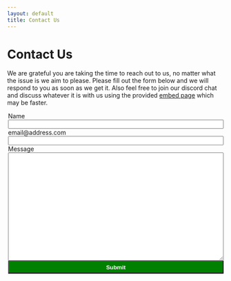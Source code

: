 ```yaml
---
layout: default
title: Contact Us
---
```


# Contact Us

We are grateful you are taking the time to reach out to us, no matter what the issue is we aim to please. Please fill out the form below and we will respond to you as soon as we get it. Also feel free to join our discord chat and discuss whatever it is with us using the provided [embed page](/embed) which may be faster.

<form class="form" action="https://formspree.io/f/mayzegjy" method="POST" style="max-width: 500px; margin: 0 auto;">
  <label for="name">Name</label>
  <input type="text" id="name" name="name" style="width: 100%">
<br/>
  <label for="email">email@address.com</label>
  <input type="email" id="email" name="_replyto" style="width: 100%">
<br/>
  <label for="message">Message</label>
  <textarea id="message" name="message" style="width: 100%; height: 250px;"></textarea>
<br/>
  <button type="submit" style="width: 100%; background: green; color: white; height: 30px;"><strong>Submit</strong></button>
</form>